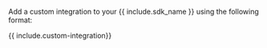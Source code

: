 Add a custom integration to your {{ include.sdk_name }} using the following format:

{{ include.custom-integration}}